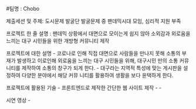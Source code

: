 #팀명 : Chobo

제출세션 및 주제: 도시문제 발굴단 발굴문제 중 팬데믹시대 모임, 심리적 지원 부족

프로젝트 한 줄 설명 : 팬데믹 상황에서 대면으로 모이는게 쉽지 않아 소외감과 외로움을 느끼는 대구 시민들을 위한 개방형 커뮤니티 제작

프로젝트에 대한 설명
    - 코로나로 인해 직접 대면으로 사람들을 만나지 못해 소통의 부재가 발생하고
    이로인해 외로움을 느끼는 대구 시민들을 위해, 대구시민 만의 소통 커뮤니티를 
    제작하여 소통의 창구가 되게 한다.
    - 대구라는 지역적 특성에 맞는 게시판을 설정하여 다양한 분야에서 해당 커뮤
    니티를 활용하여 생활을 보다 윤택하게 한다.

프로젝트에 활용된 기술
    - 프론트엔드로 제작한 간단한 웹 사이트 제작
    - 
    -

시연 영상
    - 